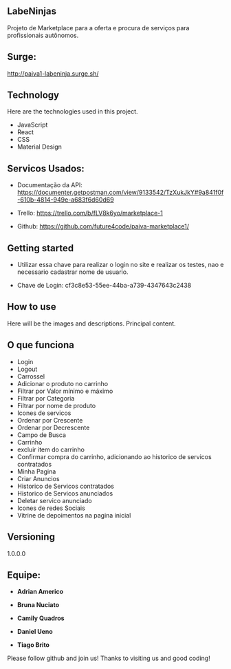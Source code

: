 ## LabeNinjas
 
Projeto de Marketplace para a oferta e procura de serviços para profissionais autônomos.

## Surge:

 http://paiva1-labeninja.surge.sh/

## Technology 
 
Here are the technologies used in this project.
 
* JavaScript 
* React
* CSS
* Material Design 
 
## Servicos Usados:

* Documentação da API: https://documenter.getpostman.com/view/9133542/TzXukJkY#9a841f0f-610b-4814-949e-a683f6d60d69

* Trello: https://trello.com/b/fLV8k6yo/marketplace-1

* Github: https://github.com/future4code/paiva-marketplace1/

## Getting started
 
 * Utilizar essa chave para realizar o login no site e realizar os testes, nao e necessario cadastrar nome de usuario.
 
- Chave de Login: cf3c8e53-55ee-44ba-a739-4347643c2438
 
## How to use
 
Here will be the images and descriptions. Principal content.
 
  
## O que funciona

- Login
- Logout
- Carrossel
- Adicionar o produto no carrinho
- Filtrar por Valor mínimo e máximo
- Filtrar por Categoria 
- Filtrar por nome de produto
- Icones de servicos  
- Ordenar por Crescente
- Ordenar por Decrescente
- Campo de Busca
- Carrinho
- excluir item do carrinho
- Confirmar compra do carrinho, adicionando ao historico de servicos contratados
- Minha Pagina
- Criar Anuncios
- Historico de Servicos contratados
- Historico de Servicos anunciados
- Deletar servico anunciado
- Icones de redes Sociais
- Vitrine de depoimentos na pagina inicial

 
## Versioning
 
1.0.0.0
 
 
## Equipe:

* **Adrian Americo**
  
* **Bruna Nuciato**
 
* **Camily Quadros**

* **Daniel Ueno**

* **Tiago Brito**
 
 
 
Please follow github and join us!
Thanks to visiting us and good coding!
